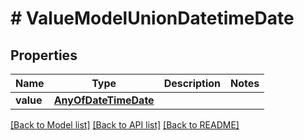 # # ValueModelUnionDatetimeDate

## Properties

Name | Type | Description | Notes
------------ | ------------- | ------------- | -------------
**value** | [**AnyOfDateTimeDate**](AnyOfDateTimeDate.md) |  |

[[Back to Model list]](../../README.md#models) [[Back to API list]](../../README.md#endpoints) [[Back to README]](../../README.md)
